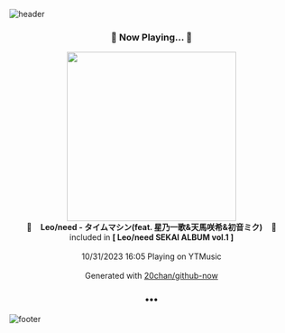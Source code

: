 ![header](https://capsule-render.vercel.app/api?type=wave&height=170&section=header&fontColor=090707&fontAlignX=45&fontAlignY=65&fontSize=100)

<h3 align="center">🎵 Now Playing... 🎵</h3>
<p align="center">
  <a href="https://music.youtube.com/watch?v=IXOXPQjQ9rc">
    <img width="300" src="https://lh3.googleusercontent.com/tXBLgoG5hz0kE7xPCCq2G7hJXg0-o4-5iBympTivFPFOHOazPdSsJBw_Eurs6gtFYSKBSoyOb312DU-mtw">
  </a>
  <br>
  🎵&nbsp&nbsp&nbsp <b>Leo/need - タイムマシン(feat. 星乃一歌&天馬咲希&初音ミク)</b> &nbsp&nbsp&nbsp🎵
  <br>
  included in <b>[ Leo/need SEKAI ALBUM vol.1 ]</b>
  
  <br />
  <br />
  10/31/2023 16:05 Playing on YTMusic
  <br />
  <br />
  Generated with <a href="https://github.com/20chan/github-now">20chan/github-now</a>
</p>

<h3 align="center">•••</h3>

![footer](https://capsule-render.vercel.app/api?type=wave&height=150&section=footer)
